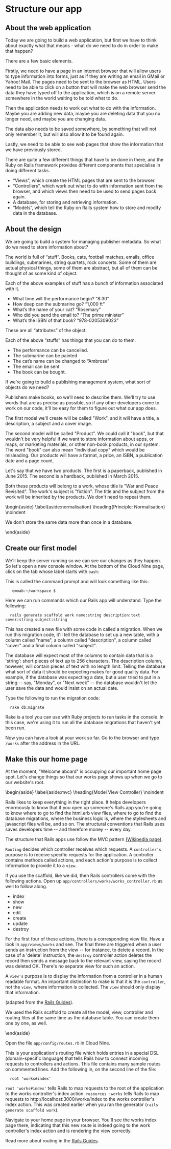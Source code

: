 
# Structure our app

## About the web application

Today we are going to build a web application, but first we have to think about exactly what that means - what do we need to do in order to make that happen?

There are a few basic elements.

Firstly, we need to have a page in an internet browser that will allow users to type information into forms, just as if they are writing an email in GMail or Yahoo! Mail. The pages need to be sent to the browser as HTML. Users need to be able to click on a button that will make the web browser send the data they have typed off to the application, which is on a remote server somewhere in the world waiting to be told what to do.

Then the application needs to work out what to do with the information. Maybe you are adding new data, maybe you are deleting data that you no longer need, and maybe you are changing data.

The data also needs to be saved somewhere, by something that will not only remember it, but will also allow it to be found again.

Lastly, we need to be able to see web pages that show the information that we have previously stored.

There are quite a few different things that have to be done in there, and the Ruby on Rails framework provides different components that specialise in doing different tasks.

* “Views”, which create the HTML pages that are sent to the browser.
* “Controllers”, which work out what to do with information sent from the browser, and which views then need to be used to send pages back again.
* A database, for storing and retrieving information.
* “Models”, which tell the Ruby on Rails system how to store and modify data in the database.

## About the design

We are going to build a system for managing publisher metadata. So what do we need to store information about?

The world is full of “stuff”. Books, cats, football matches, emails, office buildings, submarines, string quartets, rock concerts. Some of them are actual physical things, some of them are abstract, but all of them can be thought of as some kind of object.

Each of the above examples of stuff has a bunch of information associated with it.

* What time will the performance begin? “8:30”
* How deep can the submarine go? “1,000 ft”
* What’s the name of your cat? “Rosemary”
* Who did you send the email to? “The prime minister”
* What’s the ISBN of that book? “978-0205309023”

These are all “attributes” of the object.

Each of the above “stuffs” has things that you can do to them.

* The performance can be cancelled.
* The submarine can be painted
* The cat’s name can be changed to “Ambrose”
* The email can be sent
* The book can be bought.

If we’re going to build a publishing management system, what sort of objects do we need?

Publishers make books, so we'll need to describe them.  We'll try to use words that are as precise as possible, so if any other developers come to work on our code, it'll be easy for them to figure out what our app does.

The first model we'll create will be called "Work", and it will have a title, a description, a subject and a cover image.

The second model will be called "Product". We could call it "book", but that wouldn't be very helpful if we want to store information about apps, or maps, or marketing materials, or other non-book products, in our system. The word "book" can also mean "individual copy" which would be misleading. Our products will have a format, a price, an ISBN, a publication date and a page count.

Let's say that we have two products. The first is a paperback, published in June 2015. The second is a hardback, published in March 2015.

Both these products will belong to a work, whose title is "War and Peace Revisited".  The work's subject is "fiction". The title and the subject from the work will be inherited by the products. We don't need to repeat them.  

\begin{aside}
\label{aside:normalisation}
\heading{Principle: Normalisation}
\noindent

We don't store the same data more than once in a database.


\end{aside}


## Create our first model

We'll keep the server running so we can see our changes as they happen. So let's open a new console window. At the bottom of the Cloud Nine page, click on the tab whose label starts with `bash`:

This is called the command prompt and will look something like this:

```
   emmab:~/workspace $  
```

Here we can run commands which our Rails app will understand. Type the following:

```
  rails generate scaffold work name:string description:text cover:string subject:string
```

This has created a new file with some code in called a migration. When we run this migration code, it'll tell the database to set up a new table, with a column called "name", a column called "description", a column called "cover" and a final column called "subject".

The database will expect most of the columns to contain data that is a 'string': short pieces of text up to 256 characters. The description column, however, will contain pieces of text with no length limit. Telling the database what sort of data it should be expecting makes for good quality data. For example, if the database was expecting a date, but a user tried to put in a string -- say, "Monday", or "Next week" -- the database wouldn't let the user save the data and would insist on an actual date.


Type the following to run the migration code:  

```
  rake db:migrate
```

Rake is a tool you can use with Ruby projects to run tasks in the console. In this case, we're using it to run all the database migrations that haven't yet been run.

Now you can have a look at your work so far. Go to the browser and type `/works` after the address in the URL.

## Make this our home page

At the moment, "Welcome aboard" is occupying our important home page spot. Let's change things so that our works page shows up when we go to our website's root.

\begin{aside}
\label{aside:mvc}
\heading{Model View Controller}
\noindent

Rails likes to keep everything in the right place. It helps developers enormously to know that if you open up someone's Rails app you're going to know where to go to find the html.erb view files, where to go to find the database migrations, where the business logic is, where the stylesheets and javascript files will be, and so on. The structural conventions that Rails uses saves developers time -- and therefore money -- every day.

The structure that Rails apps use follow the MVC pattern [(Wikipedia page)](http://en.wikipedia.org/wiki/Model%E2%80%93view%E2%80%93controller).

`Routing` decides which controller receives which requests. A `controller's` purpose is to receive specific requests for the application. A controller contains methods called actions, and each action's purpose is to collect information to provide it to a `view`.

If you use the scaffold, like we did, then Rails controllers come with the following actions. Open up `app/controllers/works/works_controller.rb` as well to follow along.

* index
* show
* new
* edit
* create
* update
* destroy

For the first four of these actions, there is a corresponding view file. Have a look in `app/views/works` and see. The final three are triggered when a user sends an instruction from the view -- for instance, to delete a record. In the case of a 'delete' instruction, the `destroy` controller action deletes the record then sends a message back to the relevant view, saying the record was deleted OK. There's no separate view for such an action.

A `view's` purpose is to display the information from a controller in a human readable format. An important distinction to make is that it is the `controller`, not the `view,` where information is collected. The `view` should only display that information.

(adapted from the [Rails Guides](http://guides.rubyonrails.org/)).

We used the Rails scaffold to create all the model, view, controller and routing files at the same time as the database table. You can create them one by one, as well.

\end{aside}


Open the file `app/config/routes.rb` in Cloud Nine.

This is your application's routing file which holds entries in a special DSL (domain-specific language) that tells Rails how to connect incoming requests to controllers and actions. This file contains many sample routes on commented lines. Add the following in, on the second line of the file:

```
  root 'works#index'
```

`root 'works#index'` tells Rails to map requests to the root of the application to the works controller's index action. `resources :works`
 tells Rails to map requests to http://localhost:3000/works/index to the works controller's index action. This was created earlier when you ran the generator (`rails generate scaffold work`).

Navigate to your home page in your browser. You'll see the works index page there, indicating that this new route is indeed going to the work controller's index action and is rendering the view correctly.

Read more about routing in the [Rails Guides](http://guides.rubyonrails.org/getting_started.html).
